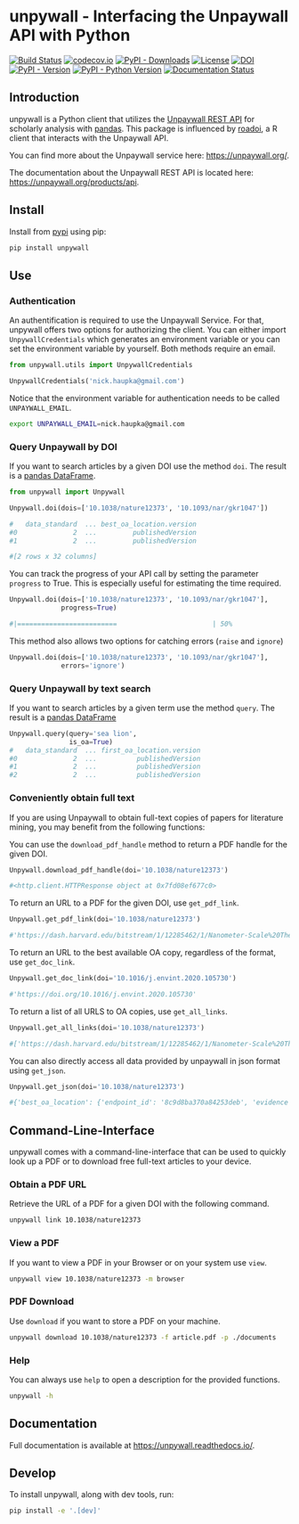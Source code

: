 # unpywall - Interfacing the Unpaywall API with Python

[![Build Status](https://travis-ci.org/unpywall/unpywall.svg?branch=master)](https://travis-ci.org/github/unpywall/unpywall)
[![codecov.io](https://codecov.io/gh/unpywall/unpywall/branch/master/graph/badge.svg)](https://codecov.io/gh/unpywall/unpywall?branch=master)
[![PyPI - Downloads](https://img.shields.io/pypi/dm/unpywall)](https://pypi.org/project/unpywall/)
[![License](https://img.shields.io/github/license/unpywall/unpywall)](https://github.com/unpywall/unpywall/blob/master/LICENSE.txt)
[![DOI](https://zenodo.org/badge/DOI/10.5281/zenodo.4085415.svg)](https://doi.org/10.5281/zenodo.4085415)
[![PyPI - Version](https://img.shields.io/pypi/v/unpywall)](https://pypi.org/project/unpywall/)
[![PyPI - Python Version](https://img.shields.io/pypi/pyversions/unpywall)](https://pypi.org/project/unpywall/)
[![Documentation Status](https://readthedocs.org/projects/unpywall/badge/?version=latest)](https://unpywall.readthedocs.io/en/latest/?badge=latest)

## Introduction

unpywall is a Python client that utilizes the [Unpaywall REST API](https://unpaywall.org/products/api) for scholarly analysis with [pandas](https://pandas.pydata.org/). This package is influenced by [roadoi](https://github.com/ropensci/roadoi), a R client that interacts with the Unpaywall API.

You can find more about the Unpaywall service here: https://unpaywall.org/.

The documentation about the Unpaywall REST API is located here: https://unpaywall.org/products/api.


## Install

Install from [pypi](https://pypi.org/project/unpywall/) using pip:
```bash
pip install unpywall
```

## Use

### Authentication

An authentification is required to use the Unpaywall Service. For that, unpywall offers two options for authorizing the client. You can either import `UnpywallCredentials` which generates an environment variable or you can set the environment variable by yourself. Both methods require an email.

```python
from unpywall.utils import UnpywallCredentials

UnpywallCredentials('nick.haupka@gmail.com')
```

Notice that the environment variable for authentication needs to be called `UNPAYWALL_EMAIL`.

```bash
export UNPAYWALL_EMAIL=nick.haupka@gmail.com
```

### Query Unpaywall by DOI

If you want to search articles by a given DOI use the method `doi`. The result is a [pandas DataFrame](https://pandas.pydata.org/pandas-docs/stable/reference/api/pandas.DataFrame.html).

```python
from unpywall import Unpywall

Unpywall.doi(dois=['10.1038/nature12373', '10.1093/nar/gkr1047'])

#   data_standard  ... best_oa_location.version
#0              2  ...         publishedVersion
#1              2  ...         publishedVersion

#[2 rows x 32 columns]
```

You can track the progress of your API call by setting the parameter `progress` to True. This is especially useful for estimating the time required.

```python
Unpywall.doi(dois=['10.1038/nature12373', '10.1093/nar/gkr1047'],
             progress=True)

#|=========================                        | 50%
```

This method also allows two options for catching errors (`raise` and `ignore`)

```python
Unpywall.doi(dois=['10.1038/nature12373', '10.1093/nar/gkr1047'],
             errors='ignore')
```

### Query Unpaywall by text search

If you want to search articles by a given term use the method `query`. The result is a [pandas DataFrame](https://pandas.pydata.org/pandas-docs/stable/reference/api/pandas.DataFrame.html)

```python
Unpywall.query(query='sea lion',
               is_oa=True)
#   data_standard  ... first_oa_location.version
#0              2  ...          publishedVersion
#1              2  ...          publishedVersion
#2              2  ...          publishedVersion
```

### Conveniently obtain full text

If you are using Unpaywall to obtain full-text copies of papers for literature mining, you may benefit from the following functions:

You can use the `download_pdf_handle` method to return a PDF handle for the given DOI.

```python
Unpywall.download_pdf_handle(doi='10.1038/nature12373')

#<http.client.HTTPResponse object at 0x7fd08ef677c0>
```

To return an URL to a PDF for the given DOI, use `get_pdf_link`.

```python
Unpywall.get_pdf_link(doi='10.1038/nature12373')

#'https://dash.harvard.edu/bitstream/1/12285462/1/Nanometer-Scale%20Thermometry.pdf'
```

To return an URL to the best available OA copy, regardless of the format, use `get_doc_link`.

```python
Unpywall.get_doc_link(doi='10.1016/j.envint.2020.105730')

#'https://doi.org/10.1016/j.envint.2020.105730'
```
To return a list of all URLS to OA copies, use `get_all_links`.

```python
Unpywall.get_all_links(doi='10.1038/nature12373')

#['https://dash.harvard.edu/bitstream/1/12285462/1/Nanometer-Scale%20Thermometry.pdf']
```

You can also directly access all data provided by unpaywall in json format using `get_json`.

```python
Unpywall.get_json(doi='10.1038/nature12373')

#{'best_oa_location': {'endpoint_id': '8c9d8ba370a84253deb', 'evidence': 'oa repository (via OAI-PMH doi match)', 'host_type': ...
```

## Command-Line-Interface

unpywall comes with a command-line-interface that can be used to quickly look up a PDF or to download free full-text articles to your device.

### Obtain a PDF URL

Retrieve the URL of a PDF for a given DOI with the following command.

```bash
unpywall link 10.1038/nature12373
```

### View a PDF

If you want to view a PDF in your Browser or on your system use `view`.

```bash
unpywall view 10.1038/nature12373 -m browser
```

### PDF Download

Use `download` if you want to store a PDF on your machine.

```bash
unpywall download 10.1038/nature12373 -f article.pdf -p ./documents
```

### Help

You can always use `help` to open a description for the provided functions.

```bash
unpywall -h
```

## Documentation

Full documentation is available at https://unpywall.readthedocs.io/.

## Develop

To install unpywall, along with dev tools, run:

```bash
pip install -e '.[dev]'
```
